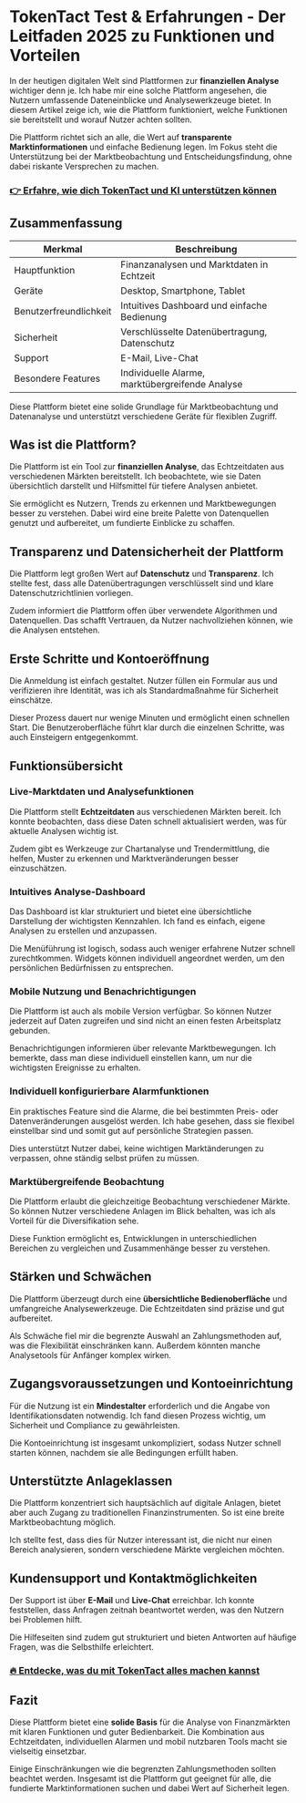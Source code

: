 # TokenTact Test & Erfahrungen - Der Leitfaden 2025 zu Funktionen und Vorteilen
   
In der heutigen digitalen Welt sind Plattformen zur **finanziellen Analyse** wichtiger denn je. Ich habe mir eine solche Plattform angesehen, die Nutzern umfassende Dateneinblicke und Analysewerkzeuge bietet. In diesem Artikel zeige ich, wie die Plattform funktioniert, welche Funktionen sie bereitstellt und worauf Nutzer achten sollten.

Die Plattform richtet sich an alle, die Wert auf **transparente Marktinformationen** und einfache Bedienung legen. Im Fokus steht die Unterstützung bei der Marktbeobachtung und Entscheidungsfindung, ohne dabei riskante Versprechen zu machen.

### [👉 Erfahre, wie dich TokenTact und KI unterstützen können](https://tinyurl.com/2a3serdg)
## Zusammenfassung  
| Merkmal                  | Beschreibung                                      |
|--------------------------|-------------------------------------------------|
| Hauptfunktion            | Finanzanalysen und Marktdaten in Echtzeit       |
| Geräte                  | Desktop, Smartphone, Tablet                       |
| Benutzerfreundlichkeit   | Intuitives Dashboard und einfache Bedienung     |
| Sicherheit              | Verschlüsselte Datenübertragung, Datenschutz     |
| Support                 | E-Mail, Live-Chat                                |
| Besondere Features      | Individuelle Alarme, marktübergreifende Analyse |

Diese Plattform bietet eine solide Grundlage für Marktbeobachtung und Datenanalyse und unterstützt verschiedene Geräte für flexiblen Zugriff.

## Was ist die Plattform?  
Die Plattform ist ein Tool zur **finanziellen Analyse**, das Echtzeitdaten aus verschiedenen Märkten bereitstellt. Ich beobachtete, wie sie Daten übersichtlich darstellt und Hilfsmittel für tiefere Analysen anbietet.

Sie ermöglicht es Nutzern, Trends zu erkennen und Marktbewegungen besser zu verstehen. Dabei wird eine breite Palette von Datenquellen genutzt und aufbereitet, um fundierte Einblicke zu schaffen.

## Transparenz und Datensicherheit der Plattform  
Die Plattform legt großen Wert auf **Datenschutz** und **Transparenz**. Ich stellte fest, dass alle Datenübertragungen verschlüsselt sind und klare Datenschutzrichtlinien vorliegen.

Zudem informiert die Plattform offen über verwendete Algorithmen und Datenquellen. Das schafft Vertrauen, da Nutzer nachvollziehen können, wie die Analysen entstehen.

## Erste Schritte und Kontoeröffnung  
Die Anmeldung ist einfach gestaltet. Nutzer füllen ein Formular aus und verifizieren ihre Identität, was ich als Standardmaßnahme für Sicherheit einschätze.

Dieser Prozess dauert nur wenige Minuten und ermöglicht einen schnellen Start. Die Benutzeroberfläche führt klar durch die einzelnen Schritte, was auch Einsteigern entgegenkommt.

## Funktionsübersicht  
### Live-Marktdaten und Analysefunktionen  
Die Plattform stellt **Echtzeitdaten** aus verschiedenen Märkten bereit. Ich konnte beobachten, dass diese Daten schnell aktualisiert werden, was für aktuelle Analysen wichtig ist.

Zudem gibt es Werkzeuge zur Chartanalyse und Trendermittlung, die helfen, Muster zu erkennen und Marktveränderungen besser einzuschätzen.

### Intuitives Analyse-Dashboard  
Das Dashboard ist klar strukturiert und bietet eine übersichtliche Darstellung der wichtigsten Kennzahlen. Ich fand es einfach, eigene Analysen zu erstellen und anzupassen.

Die Menüführung ist logisch, sodass auch weniger erfahrene Nutzer schnell zurechtkommen. Widgets können individuell angeordnet werden, um den persönlichen Bedürfnissen zu entsprechen.

### Mobile Nutzung und Benachrichtigungen  
Die Plattform ist auch als mobile Version verfügbar. So können Nutzer jederzeit auf Daten zugreifen und sind nicht an einen festen Arbeitsplatz gebunden.

Benachrichtigungen informieren über relevante Marktbewegungen. Ich bemerkte, dass man diese individuell einstellen kann, um nur die wichtigsten Ereignisse zu erhalten.

### Individuell konfigurierbare Alarmfunktionen  
Ein praktisches Feature sind die Alarme, die bei bestimmten Preis- oder Datenveränderungen ausgelöst werden. Ich habe gesehen, dass sie flexibel einstellbar sind und somit gut auf persönliche Strategien passen.

Dies unterstützt Nutzer dabei, keine wichtigen Marktänderungen zu verpassen, ohne ständig selbst prüfen zu müssen.

### Marktübergreifende Beobachtung  
Die Plattform erlaubt die gleichzeitige Beobachtung verschiedener Märkte. So können Nutzer verschiedene Anlagen im Blick behalten, was ich als Vorteil für die Diversifikation sehe.

Diese Funktion ermöglicht es, Entwicklungen in unterschiedlichen Bereichen zu vergleichen und Zusammenhänge besser zu verstehen.

## Stärken und Schwächen  
Die Plattform überzeugt durch eine **übersichtliche Bedienoberfläche** und umfangreiche Analysewerkzeuge. Die Echtzeitdaten sind präzise und gut aufbereitet.

Als Schwäche fiel mir die begrenzte Auswahl an Zahlungsmethoden auf, was die Flexibilität einschränken kann. Außerdem könnten manche Analysetools für Anfänger komplex wirken.

## Zugangsvoraussetzungen und Kontoeinrichtung  
Für die Nutzung ist ein **Mindestalter** erforderlich und die Angabe von Identifikationsdaten notwendig. Ich fand diesen Prozess wichtig, um Sicherheit und Compliance zu gewährleisten.

Die Kontoeinrichtung ist insgesamt unkompliziert, sodass Nutzer schnell starten können, nachdem sie alle Bedingungen erfüllt haben.

## Unterstützte Anlageklassen  
Die Plattform konzentriert sich hauptsächlich auf digitale Anlagen, bietet aber auch Zugang zu traditionellen Finanzinstrumenten. So ist eine breite Marktbeobachtung möglich.

Ich stellte fest, dass dies für Nutzer interessant ist, die nicht nur einen Bereich analysieren, sondern verschiedene Märkte vergleichen möchten.

## Kundensupport und Kontaktmöglichkeiten  
Der Support ist über **E-Mail** und **Live-Chat** erreichbar. Ich konnte feststellen, dass Anfragen zeitnah beantwortet werden, was den Nutzern bei Problemen hilft.

Die Hilfeseiten sind zudem gut strukturiert und bieten Antworten auf häufige Fragen, was die Selbsthilfe erleichtert.

### [🔥 Entdecke, was du mit TokenTact alles machen kannst](https://tinyurl.com/2a3serdg)
## Fazit  
Diese Plattform bietet eine **solide Basis** für die Analyse von Finanzmärkten mit klaren Funktionen und guter Bedienbarkeit. Die Kombination aus Echtzeitdaten, individuellen Alarmen und mobil nutzbaren Tools macht sie vielseitig einsetzbar.

Einige Einschränkungen wie die begrenzten Zahlungsmethoden sollten beachtet werden. Insgesamt ist die Plattform gut geeignet für alle, die fundierte Marktinformationen suchen und dabei Wert auf Sicherheit legen.